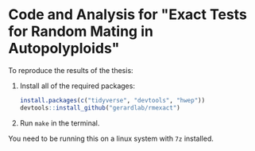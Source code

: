 # Code and Analysis for "Exact Tests for Random Mating in Autopolyploids"

To reproduce the results of the thesis:

1. Install all of the required packages:
    ``` r
    install.packages(c("tidyverse", "devtools", "hwep"))
    devtools::install_github("gerardlab/rmexact")
    ```
    
2. Run `make` in the terminal.

You need to be running this on a linux system with `7z` installed.
